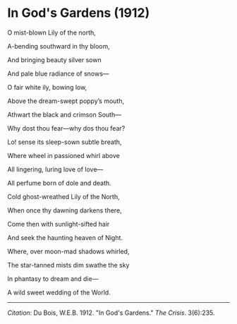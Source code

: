 <!---
title:   In God's Gardens
author:  Du Bois, W.E.B.
journal: The Crisis
year:    1912
volume:  3
issue:   6
pages:   235
-->

# In God's Gardens (1912)

<div class="poem">
<p class = "verse">O mist-blown Lily of the north,
<p class = "verse">A-bending southward in thy bloom,
<p class = "verse">And bringing beauty silver sown
<p class = "verse">And pale blue radiance of snows&mdash;
</div>

<div class="poem">
<p class = "verse">O fair white ily, bowing low,
<p class = "verse">Above the dream-swept poppy&rsquo;s mouth,
<p class = "verse">Athwart the black and crimson South&mdash;
<p class = "verse">Why dost thou fear&mdash;why dos thou fear?
</div>

<div class="poem">
<p class = "verse">Lo! sense its sleep-sown subtle breath,
<p class = "verse">Where wheel in passioned whirl above
<p class = "verse">All lingering, luring love of love&mdash;
<p class = "verse">All perfume born of dole and death.
</div>

<div class="poem">
<p class = "verse">Cold ghost-wreathed Lily of the North,
<p class = "verse">When once thy dawning darkens there,
<p class = "verse">Come then with sunlight-sifted hair
<p class = "verse">And seek the haunting heaven of Night.
</div>

<div class="poem">
<p class = "verse">Where, over moon-mad shadows whirled,
<p class = "verse">The star-tanned mists dim swathe the sky
<p class = "verse">In phantasy to dream and die&mdash;
<p class = "verse">A wild sweet wedding of the World.
</div>

_________________
*Citation:* Du Bois, W.E.B. 1912. "In God's Gardens." *The Crisis*. 3(6):235.